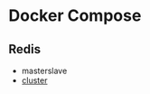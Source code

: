 # Docker Compose

## Redis

- masterslave
- [cluster](https://github.com/KokoiRuby/docker/tree/main/redis/cluster)